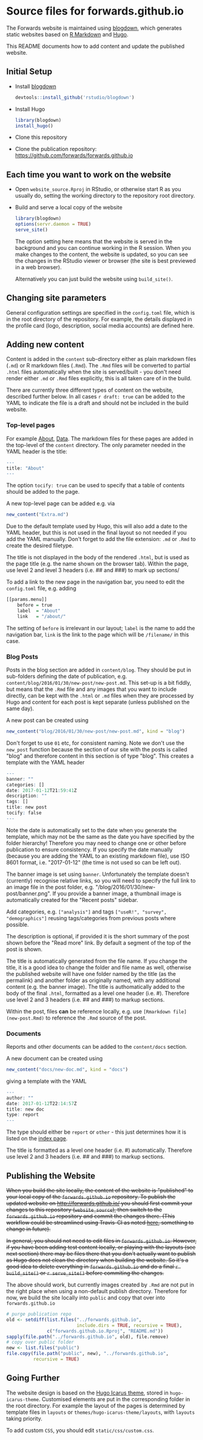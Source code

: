 # Source files for forwards.github.io

The Forwards website is maintained using [blogdown](https://github.com/rstudio/blogdown),
which generates static websites based on [R Markdown](http://rmarkdown.rstudio.com) and [Hugo](https://gohugo.io).

This README documents how to add content and update the published website.

## Initial Setup

 - Install [blogdown](https://github.com/rstudio/blogdown)
 
    ```r
    devtools::install_github('rstudio/blogdown')
    ```
 - Install Hugo
    ```r
    library(blogdown)
    install_hugo()
    ```
 - Clone this repository
 - Clone the publication repository: https://github.com/forwards/forwards.github.io
 
## Each time you want to work on the website

 - Open `website_source.Rproj` in RStudio, or otherwise start R as you usually 
 do, setting the working directory to the repository root directory.
 - Build and serve a local copy of the website
    ```r
    library(blogdown)
    options(servr.daemon = TRUE)
    serve_site()
    ```
    The option setting here means that the website is served in the background 
    and you can continue working in the R session. When you make changes to the
    content, the website is updated, so you can see the changes in the RStudio
    viewer or browser (the site is best previewed in a web browser).
    
    Alternatively you can just build the website using `build_site()`.
    
## Changing site parameters

General configuration settings are specified in the `config.toml` file, which is in 
the root directory of the repository. For example, the details displayed in the
profile card (logo, description, social media accounts) are defined here.
    
## Adding new content

Content is added in the `content` sub-directory either as plain markdown files
(`.md`) or R markdown files (`.Rmd`). The `.Rmd` files will be converted to 
partial `.html` files automatically when the site is served/built - you don't 
need render either `.md` or `.Rmd` files explicitly, this is all taken care of 
in the build.

There are currently three  different types of content on the website, described 
further below. In all cases `r draft: true` can be added to the YAML to indicate
the file is a draft and should not be included in the build website.

### Top-level pages

For example [About](http://forwards.github.io/about/), [Data](http://forwards.github.io/data/). The markdown files for these pages are added in the 
top-level of the `content` directory. The only parameter needed in the YAML 
header is the title:
```r
---
title: "About"
---
```
The option `tocify: true` can be used to specify that a table of contents 
should be added to the page.

A new top-level page can be added e.g. via
```r
new_content("Extra.md")
```
Due to the default template used by Hugo, this will also add a date to the
YAML header, but this is not used in the final layout so not needed if you add 
the YAML manually. Don't forget to add the file extension: `.md`
or `.Rmd` to create the desired filetype.

The title is not displayed in the body of the rendered `.html`, but is used as 
the page title (e.g. the name shown on the browser tab). Within the page, use 
level 2 and level 3 headers (i.e. ## and ###) to mark up sections/
    
To add a link to the new page in the navigation bar, you need to edit the  
`config.toml` file, e.g. adding
```r
[[params.menu]]
    before = true
    label  = "About"
    link   = "/about/"
```
The setting of `before` is irrelevant in our layout; `label` is the name to 
add the navigation bar, `link` is the link to the page which will be `/filename/`
in this case.

### Blog Posts

Posts in the blog section are added in `content/blog`. They should be put in 
sub-folders defining the date of publication, e.g. `content/blog/2016/01/30/new-post/new-post.md`. This set-up is a bit fiddly, but
means that the `.Rmd` file and any images that you want to include directly, can
be kept with the `.html` or `.md` files when they are processed by Hugo and 
content for each post is kept separate (unless published on the same day).

A new post can be created using
```r
new_content("blog/2016/01/30/new-post/new-post.md", kind = "blog")
```
Don't forget to use `01` etc, for consistent naming. Note we don't use the 
`new_post` function because the section of our site with the posts is called 
"blog" and therefore content in this section is of type "blog". This creates a 
template with the YAML header
```r
---
banner: ""
categories: []
date: 2017-01-12T21:59:41Z
description: ""
tags: []
title: new post
tocify: false
---
```
Note the date is automatically set to the date when you generate the template, 
which may not be the same as the date you have specified by the folder 
hierarchy! Therefore you may need to change one or other before publication to 
ensure consistency. If you specify the date manually (because you are adding
the YAML to an existing markdown file), use ISO 8601 format, i.e. "2017-01-12" (the
time is not used so can be left out).

The banner image is set using `banner`. Unfortunately the template doesn't
(currently) recognise relative links, so you will need to specify the full link
to an image file in the post folder, e.g. 
"/blog/2016/01/30/new-post/banner.png". If you provide a banner image, a 
thumbnail image is automatically created for the "Recent posts" sidebar. 

Add categories, e.g. `["analysis"]` and tags 
`["useR!", "survey", "demographics"]` reusing tags/categories from previous 
posts where possible. 

The description is optional, if provided it is the short summary of the post
shown before the "Read more" link. By default a segment of the top of the post 
is shown.

The title is automatically generated from the file name. If you change the title,
it is a good idea to change the folder and file name as well, otherwise the 
published website will have one folder named by the title (as the permalink) and
another folder as originally named, with any additional content (e.g. the banner
image). The title is authomatically added to the body of the final `.html`,
formatted as a level one header (i.e. #). Therefore use level 2 and 3 headers 
(i.e. ## and ###) to markup sections.

Within the post, files **can** be reference locally, e.g. use
`[Rmarkdown file](new-post.Rmd)` to reference the `.Rmd` source of the post.

### Documents

Reports and other documents can be added to the `content/docs` section.

A new document can be created using
```r
new_content("docs/new-doc.md", kind = "docs")
```
giving a template with the YAML
```r
---
author: ""
date: 2017-01-12T22:14:57Z
title: new doc
type: report
---
```
The type should either be `report` or `other` - this just determines how it is
listed on the [index page](http://forwards.github.io/docs/).

The title is formatted as a level one header (i.e. #) automatically. Therefore
use level 2 and 3 headers (i.e. ## and ###) to markup sections.

## Publishing the Website

<s>When you build the site locally, the content of the website is "published" to 
your local copy of the `forwards.github.io` repository. To publish the updated
website on http://forwards.github.io/ you should first commit your changes to
this repository (`website_source`), then switch to the `forwards.github.io` 
repository and commit the changes there. (This workflow could be streamlined 
using Travis-CI as noted [here](http://disq.us/p/1eyc771), something to change 
in future).

In general, you should not need to edit files in `forwards.github.io`. However,
if you have been adding test content locally, or playing with the layouts (see 
next section) there may be files there that you don't actually want to publish 
as Hugo does not clean the directory when building the website. So it's a good 
idea to delete everything in `forwards.github.io` and do a final `r build_site()`
or `r serve_site()` before commiting the changes.</s>

The above should work, but currently images created by `.Rmd` are not put in the
right place when using a non-default publish directory. Therefore for now,  we 
build the site locally into `public` and copy that over into `forwards.github.io`

```r
# purge publication repo
old <- setdiff(list.files("../forwards.github.io", 
                          include.dirs = TRUE, recursive = TRUE),
               c("forwards.github.io.Rproj", "README.md"))
sapply(file.path("../forwards.github.io", old), file.remove)
# copy over public folder
new <- list.files("public")
file.copy(file.path("public", new), "../forwards.github.io", 
          recursive = TRUE)
```

## Going Further

The website design is based on the [Hugo Icarus theme](https://github.com/digitalcraftsman/hugo-icarus-theme), stored in 
`hugo-icarus-theme`. Customised elements are put in the corresponding folder
in the root directory. For example the layout of the pages is determined by 
template files in `layouts` or `themes/hugo-icarus-theme/layouts`, with 
`layouts` taking priority.

To add custom `CSS`, you should edit `static/css/custom.css`.

